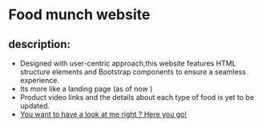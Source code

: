 # Food munch website

## description:

- Designed with user-centric approach,this website features HTML structure elements and Bootstrap components
  to ensure a seamless experience.
- Its more like a landing page (as of now )
- Product video links and the details about each type of food is yet to be updated.
- [You want to have a look at me right ? Here you go!](#ganeshfoodmu.ccbp.tech)

